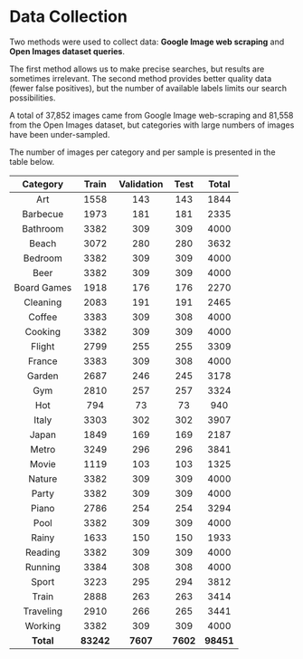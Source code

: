 # Data Collection

Two methods were used to collect data: **Google Image web scraping** and **Open Images dataset queries**.

The first method allows us to make precise searches, but results are sometimes irrelevant. The second method provides better quality data (fewer false positives), but the number of available labels limits our search possibilities.

A total of 37,852 images came from Google Image web-scraping and 81,558 from the Open Images dataset, but categories with large numbers of images have been under-sampled.

The number of images per category and per sample is presented in the table below. 

| Category | Train | Validation | Test | Total |
| :------: | :---: | :--------: | :--: | :---: |
| Art | 1558 | 143 | 143 | 1844 |
| Barbecue | 1973 | 181 | 181 | 2335 |
| Bathroom | 3382 | 309 | 309 | 4000 |
| Beach | 3072 | 280 | 280 | 3632 |
| Bedroom | 3382 | 309 | 309 | 4000 |
| Beer | 3382 | 309 | 309 | 4000 |
| Board Games | 1918 | 176 | 176 | 2270 |
| Cleaning | 2083 | 191 | 191 | 2465 |
| Coffee | 3383 | 309 | 308 | 4000 |
| Cooking | 3382 | 309 | 309 | 4000 |
| Flight | 2799 | 255 | 255 | 3309 |
| France | 3383 | 309 | 308 | 4000 |
| Garden | 2687 | 246 | 245 | 3178 |
| Gym | 2810 | 257 | 257 | 3324 |
| Hot | 794 | 73 | 73 | 940 |
| Italy | 3303 | 302 | 302 | 3907 |
| Japan | 1849 | 169 | 169 | 2187 |
| Metro | 3249 | 296 | 296 | 3841 |
| Movie | 1119 | 103 | 103 | 1325 |
| Nature | 3382 | 309 | 309 | 4000 |
| Party | 3382 | 309 | 309 | 4000 |
| Piano | 2786 | 254 | 254 | 3294 |
| Pool | 3382 | 309 | 309 | 4000 |
| Rainy | 1633 | 150 | 150 | 1933 |
| Reading | 3382 | 309 | 309 | 4000 |
| Running | 3384 | 308 | 308 | 4000 |
| Sport | 3223 | 295 | 294 | 3812 |
| Train | 2888 | 263 | 263 | 3414 |
| Traveling | 2910 | 266 | 265 | 3441 |
| Working | 3382 | 309 | 309 | 4000 |
| **Total** | **83242** | **7607** | **7602** | **98451** |